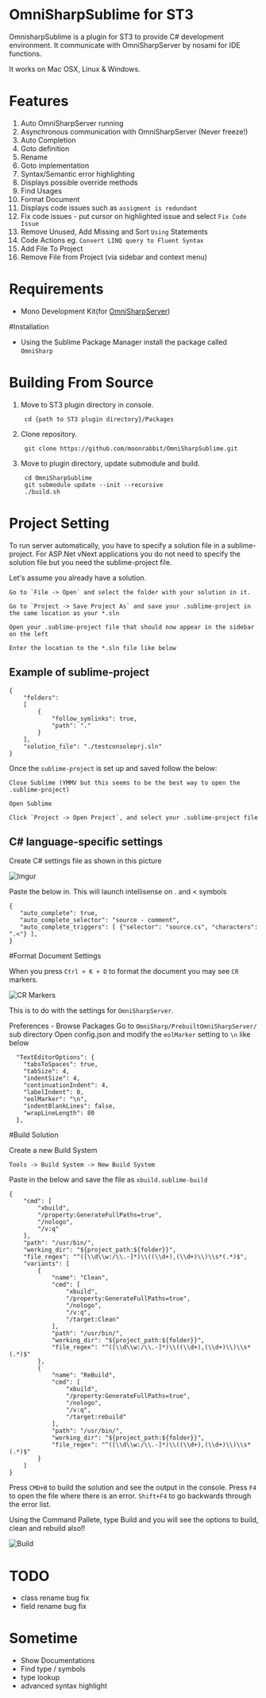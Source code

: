 # OmniSharpSublime for ST3
 OmnisharpSublime is a plugin for ST3 to provide C# development environment. It communicate with OmniSharpServer by nosami for IDE functions.

 It works on Mac OSX, Linux & Windows.

# Features
 1. Auto OmniSharpServer running
 2. Asynchronous communication with OmniSharpServer (Never freeze!)
 3. Auto Completion
 4. Goto definition
 5. Rename
 6. Goto implementation
 7. Syntax/Semantic error highlighting
 8. Displays possible override methods
 9. Find Usages
 10. Format Document
 11. Displays code issues such as `assigment is redundant`
 12. Fix code issues - put cursor on highlighted issue and select `Fix Code Issue`
 13. Remove Unused, Add Missing and Sort `Using` Statements
 14. Code Actions eg. `Convert LINQ query to Fluent Syntax`
 15. Add File To Project
 16. Remove File from Project (via sidebar and context menu)

# Requirements
 * Mono Development Kit(for [OmniSharpServer](https://github.com/nosami/OmniSharpServer))

#Installation

 * Using the Sublime Package Manager install the package called `OmniSharp`

# Building From Source
1. Move to ST3 plugin directory in console.

        cd {path to ST3 plugin directory}/Packages

2. Clone repository.

        git clone https://github.com/moonrabbit/OmniSharpSublime.git

3. Move to plugin directory, update submodule and build.

        cd OmniSharpSublime
        git submodule update --init --recursive
        ./build.sh

# Project Setting
To run server automatically, you have to specify a solution file in a sublime-project. For ASP.Net vNext applications you do not need to specify the solution file but you need the sublime-project file.

Let's assume you already have a solution.

    Go to `File -> Open` and select the folder with your solution in it.
    
    Go to `Project -> Save Project As` and save your .sublime-project in the same location as your *.sln
    
    Open your .sublime-project file that should now appear in the sidebar on the left
    
    Enter the location to the *.sln file like below

## Example of sublime-project

    {
        "folders":
        [
            {
                "follow_symlinks": true,
                "path": "."
            }
        ],
        "solution_file": "./testconsoleprj.sln"
    }
    
 Once the `sublime-project` is set up and saved follow the below:
    
    Close Sublime (YMMV but this seems to be the best way to open the .sublime-project)
    
    Open Sublime
    
    Click `Project -> Open Project`, and select your .sublime-project file


## C# language-specific settings
 Create C# settings file as shown in this picture
 
 ![Imgur](http://i.imgur.com/KjcPSFq.png)
 
 
 Paste the below in. This will launch intellisense on . and < symbols
 ```
 {
    "auto_complete": true,
    "auto_complete_selector": "source - comment",
    "auto_complete_triggers": [ {"selector": "source.cs", "characters": ".<"} ],
 }
 ```
#Format Document Settings

When you press `Ctrl + K + D` to format the document you may see `CR` markers.  

![CR Markers](http://i.imgur.com/SBgyjtk.png)

This is to do with the settings for `OmniSharpServer`.  
   
   Preferences - Browse Packages
   Go to `OmniSharp/PrebuiltOmniSharpServer/` sub directory 
   Open config.json and modify the `eolMarker` setting to `\n` like below
```
  "TextEditorOptions": {
    "tabsToSpaces": true,
    "tabSize": 4,
    "indentSize": 4,
    "continuationIndent": 4,
    "labelIndent": 0,
    "eolMarker": "\n",
    "indentBlankLines": false,
    "wrapLineLength": 80
  },
```

#Build Solution

Create a new Build System

`Tools -> Build System -> New Build System`

Paste in the below and save the file as `xbuild.sublime-build`

```
{
    "cmd": [
        "xbuild",
        "/property:GenerateFullPaths=true",
        "/nologo",
        "/v:q"
    ],
    "path": "/usr/bin/",
    "working_dir": "${project_path:${folder}}",
    "file_regex": "^([\\d\\w:/\\.-]*)\\((\\d+),(\\d+)\\)\\s*(.*)$",
    "variants": [
        {
            "name": "Clean",
            "cmd": [
                "xbuild",
                "/property:GenerateFullPaths=true",
                "/nologo",
                "/v:q",
                "/target:Clean"
            ],
            "path": "/usr/bin/",
            "working_dir": "${project_path:${folder}}",
            "file_regex": "^([\\d\\w:/\\.-]*)\\((\\d+),(\\d+)\\)\\s*(.*)$"
        },
        {
            "name": "ReBuild",
            "cmd": [
                "xbuild",
                "/property:GenerateFullPaths=true",
                "/nologo",
                "/v:q",
                "/target:rebuild"
            ],
            "path": "/usr/bin/",
            "working_dir": "${project_path:${folder}}",
            "file_regex": "^([\\d\\w:/\\.-]*)\\((\\d+),(\\d+)\\)\\s*(.*)$"
        }
    ]
}
```

Press `CMD+B` to build the solution and see the output in the console. Press `F4` to open the file where there is an error. `Shift+F4` to go backwards through the error list.

Using the Command Pallete, type Build and you will see the options to build, clean and rebuild also!!

![Build](http://i.imgur.com/j4y5qCv.png)


# TODO
* class rename bug fix
* field rename bug fix

# Sometime
* Show Documentations
* Find type / symbols
* type lookup
* advanced syntax highlight
